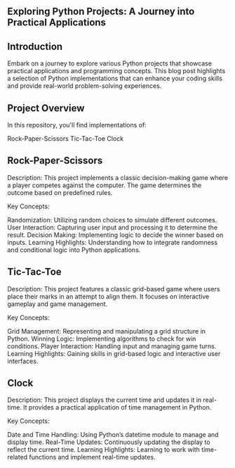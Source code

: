 ## Exploring Python Projects: A Journey into Practical Applications
## Introduction
Embark on a journey to explore various Python projects that showcase practical applications and programming concepts. This blog post highlights a selection of Python implementations that can enhance your coding skills and provide real-world problem-solving experiences.

## Project Overview
In this repository, you'll find implementations of:

Rock-Paper-Scissors
Tic-Tac-Toe
Clock

## Rock-Paper-Scissors
Description: This project implements a classic decision-making game where a player competes against the computer. The game determines the outcome based on predefined rules.

Key Concepts:

Randomization: Utilizing random choices to simulate different outcomes.
User Interaction: Capturing user input and processing it to determine the result.
Decision Making: Implementing logic to decide the winner based on inputs.
Learning Highlights: Understanding how to integrate randomness and conditional logic into Python applications.

## Tic-Tac-Toe
Description: This project features a classic grid-based game where users place their marks in an attempt to align them. It focuses on interactive gameplay and game management.

Key Concepts:

Grid Management: Representing and manipulating a grid structure in Python.
Winning Logic: Implementing algorithms to check for win conditions.
Player Interaction: Handling input and managing game turns.
Learning Highlights: Gaining skills in grid-based logic and interactive user interfaces.

## Clock
Description: This project displays the current time and updates it in real-time. It provides a practical application of time management in Python.

Key Concepts:

Date and Time Handling: Using Python’s datetime module to manage and display time.
Real-Time Updates: Continuously updating the display to reflect the current time.
Learning Highlights: Learning to work with time-related functions and implement real-time updates.
